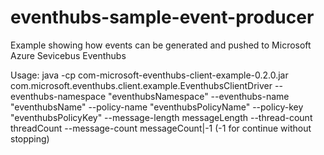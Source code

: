 # eventhubs-sample-event-producer
Example showing how events can be generated and pushed to Microsoft Azure Sevicebus Eventhubs

Usage: java -cp com-microsoft-eventhubs-client-example-0.2.0.jar com.microsoft.eventhubs.client.example.EventhubsClientDriver --eventhubs-namespace "eventhubsNamespace" --eventhubs-name "eventhubsName" --policy-name "eventhubsPolicyName" --policy-key "eventhubsPolicyKey" --message-length messageLength --thread-count threadCount --message-count messageCount|-1 (-1 for continue without stopping)
